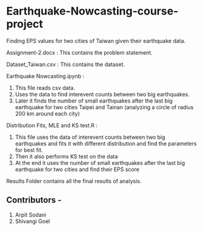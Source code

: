 # Earthquake-Nowcasting-course-project
Finding EPS values for two cities of Taiwan given their earthquake data.

Assignment-2.docx :
This contains the problem statement.

Dataset_Taiwan.csv :
This contains the dataset.

Earthquake Nowcasting.ipynb : 
1. This file reads csv data. 
2. Uses the data to find interevent counts between two big earthquakes. 
3. Later it finds the number of small earthquakes after the last big earthquake for two cities Taipei and Tainan (analyzing a circle of radius 200 km around each city)

Distribution Fits, MLE and KS test.R :
1. This file uses the data of interevent counts between two big earthquakes and fits it with different distribution and find the parameters for best fit.
2. Then it also performs KS test on the data
3. At the end it uses the number of small earthquakes after the last big earthquake for two cities and find their EPS score

Results Folder contains all the final results of analysis.

## Contributors -
1. Arpit Sodani
2. Shivangi Goel
